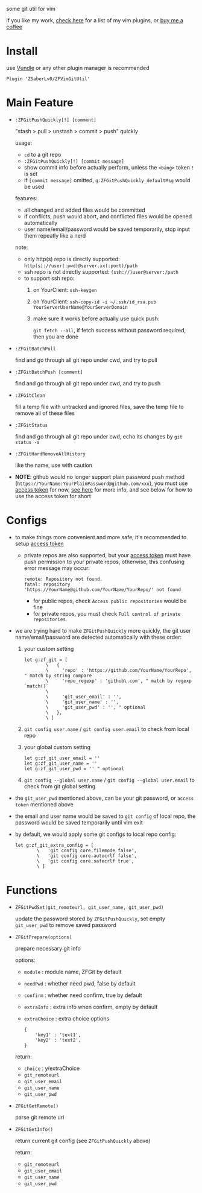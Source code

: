
some git util for vim

if you like my work, [check here](https://github.com/ZSaberLv0?utf8=%E2%9C%93&tab=repositories&q=ZFVim) for a list of my vim plugins,
or [buy me a coffee](https://github.com/ZSaberLv0/ZSaberLv0)


# Install

use [Vundle](https://github.com/VundleVim/Vundle.vim) or any other plugin manager is recommended

```
Plugin 'ZSaberLv0/ZFVimGitUtil'
```


# Main Feature

* `:ZFGitPushQuickly[!] [comment]`

    "stash > pull  > unstash > commit > push" quickly

    usage:

    * `cd` to a git repo
    * `:ZFGitPushQuickly[!] [commit message]`
    * show commit info before actually perform, unless the `<bang>` token `!` is set
    * if `[commit message]` omitted, `g:ZFGitPushQuickly_defaultMsg` would be used

    features:

    * all changed and added files would be committed
    * if conflicts, push would abort, and conflicted files would be opened automatically
    * user name/email/password would be saved temporarily, stop input them repeatly like a nerd

    note:

    * only http(s) repo is directly supported: `http(s)://user(:pwd)@server.xx(:port)/path`
    * ssh repo is not directly supported: `(ssh://)user@server:/path`
    * to support ssh repo:
        1. on YourClient: `ssh-keygen`
        1. on YourClient: `ssh-copy-id -i ~/.ssh/id_rsa.pub YourServerUserName@YourServerDomain`
        1. make sure it works before actually use quick push:

            `git fetch --all`, if fetch success without password required, then you are done

* `:ZFGitBatchPull`

    find and go through all git repo under cwd,
    and try to pull

* `:ZFGitBatchPush [comment]`

    find and go through all git repo under cwd,
    and try to push

* `:ZFGitClean`

    fill a temp file with untracked and ignored files,
    save the temp file to remove all of these files

* `:ZFGitStatus`

    find and go through all git repo under cwd,
    echo its changes by `git status -s`

* `:ZFGitHardRemoveAllHistory`

    like the name, use with caution

* **NOTE**: github would no longer support plain password push method
    (`https://YourName:YourPlainPassword@github.com/xxx`),
    you must use [access token](https://github.com/settings/tokens) for now,
    [see here](https://github.blog/2020-12-15-token-authentication-requirements-for-git-operations) for more info,
    and see below for how to use the access token for short


# Configs

* to make things more convenient and more safe,
    it's recommended to setup [access token](https://github.com/settings/tokens)

    * private repos are also supported, but your [access token](https://github.com/settings/tokens)
        must have push permission to your private repos,
        otherwise, this confusing error message may occur:

        ```
        remote: Repository not found.
        fatal: repository 'https://YourName@github.com/YourName/YourRepo/' not found
        ```

        * for public repos, check `Access public repositories` would be fine
        * for private repos, you must check `Full control of private repositories`

* we are trying hard to make `ZFGitPushQuickly` more quickly,
    the git user name/email/password are detected automatically with these order:

    1. your custom setting

        ```
        let g:zf_git = [
                \   {
                \     'repo' : 'https://github.com/YourName/YourRepo', " match by string compare
                \     'repo_regexp' : 'github\.com', " match by regexp `match()`
                \
                \     'git_user_email' : '',
                \     'git_user_name' : '',
                \     'git_user_pwd' : '', " optional
                \   },
                \ ]
        ```

    1. `git config user.name` / `git config user.email` to check from local repo
    1. your global custom setting

        ```
        let g:zf_git_user_email = ''
        let g:zf_git_user_name = ''
        let g:zf_git_user_pwd = '' " optional
        ```

    1. `git config --global user.name` / `git config --global user.email` to check from git global setting

* the `git_user_pwd` mentioned above,
    can be your git password,
    or `access token` mentioned above

* the email and user name would be saved to `git config` of local repo,
    the password would be saved temporarily until vim exit

* by default, we would apply some git configs to local repo config:

    ```
    let g:zf_git_extra_config = [
            \   'git config core.filemode false',
            \   'git config core.autocrlf false',
            \   'git config core.safecrlf true',
            \ ]
    ```


# Functions

* `ZFGitPwdSet(git_remoteurl, git_user_name, git_user_pwd)`

    update the password stored by `ZFGitPushQuickly`,
    set empty `git_user_pwd` to remove saved password

* `ZFGitPrepare(options)`

    prepare necessary git info

    options:

    * `module` : module name, ZFGit by default
    * `needPwd` : whether need pwd, false by default
    * `confirm` : whether need confirm, true by default
    * `extraInfo` : extra info when confirm, empty by default
    * `extraChoice` : extra choice options

        ```
        {
            'key1' : 'text1',
            'key2' : 'text2',
        }
        ```

    return:

    * `choice` : y/extraChoice
    * `git_remoteurl`
    * `git_user_email`
    * `git_user_name`
    * `git_user_pwd`

* `ZFGitGetRemote()`

    parse git remote url

* `ZFGitGetInfo()`

    return current git config (see `ZFGitPushQuickly` above)

    return:

    * `git_remoteurl`
    * `git_user_email`
    * `git_user_name`
    * `git_user_pwd`

